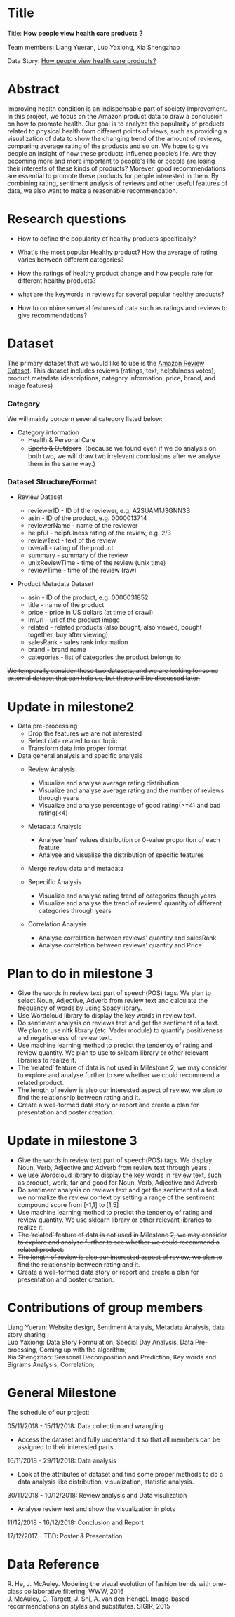 # Title
Title: **How people view health care products？**

Team members: Liang Yueran, Luo Yaxiong, Xia Shengzhao

Data Story: [How people view health care products?](https://ada007project.github.io)

# Abstract

Improving health condition is an indispensable part of society improvement. In this project, we focus on the Amazon product data to draw a conclusion on how to promote health. Our goal is to analyze the popularity of products related to physical health from different points of views, such as providing a visualization of data to show the changing trend of the amount of reviews,  comparing average rating of the products and so on. We hope to give people an insight of how these products influence people’s life. Are they becoming more and more important to people's life or people are losing their interests of these kinds of products? Morever, good recommendations are essential to promote these products for people interested in them. By combining rating, sentiment analysis of reviews and other useful features of data, we also want to make a reasonable recommendation.

# Research questions

* How to define the popularity of healthy products specifically?

* What's the most popular Healthy product? How the average of rating varies between different categories?

* How the ratings of healthy product change and how people rate for different healthy products?

* what are the keywords in reviews for several popular healthy products?

* How to combine serveral features of data such as ratings and reviews to give recommendations?

# Dataset

The primary dataset that we would like to use is the [Amazon Review Dataset](http://jmcauley.ucsd.edu/data/amazon/). This dataset includes reviews (ratings, text, helpfulness votes), product metadata (descriptions, category information, price, brand, and image features)

### Category 

We will mainly concern several category listed below:
* Category information
    * Health & Personal Care
    * ~~Sports & Outdoors~~（because we found even if we do analysis on both two, we will draw two irrelevant conclusions after we analyse them in the same way.)

### Dataset Structure/Format

* Review Dataset
    * reviewerID - ID of the reviewer, e.g. A2SUAM1J3GNN3B
    * asin - ID of the product, e.g. 0000013714
    * reviewerName - name of the reviewer
    * helpful - helpfulness rating of the review, e.g. 2/3
    * reviewText - text of the review
    * overall - rating of the product
    * summary - summary of the review
    * unixReviewTime - time of the review (unix time)
    * reviewTime - time of the review (raw)
    
* Product Metadata Dataset
    * asin - ID of the product, e.g. 0000031852
    * title - name of the product
    * price - price in US dollars (at time of crawl)
    * imUrl - url of the product image
    * related - related products (also bought, also viewed, bought together, buy after viewing)
    * salesRank - sales rank information
    * brand - brand name
    * categories - list of categories the product belongs to

~~We temporally consider these two datasets, and we are looking for some external dataset that can help us, but these will be discussed later.~~

# Update in milestone2
* Data pre-processing
   * Drop the features we are not interested
   * Select data related to our topic
   * Transform data into proper format
* Data general analysis and specific analysis
   * Review Analysis 
      * Visualize and analyse average rating distribution
      * Visualize and analyse average rating and the number of reviews through years
      * Visualize and analyse percentage of good rating(>=4) and bad rating(<4)
   * Metadata Analysis
      * Analyse 'nan' values distribution or 0-value proportion of each feature
      * Analyse and visualise the distribution of specific features
   * Merge review data and metadata
   
   * Sepecific Analysis
      *  Visualize and analyse rating trend of categories though years
      *  Visualize and analyse the trend of reviews' quantity of different categories through years

   * Correlation Analysis
      * Analyse correlation between reviews' quantity and salesRank
      * Analyse correlation between reviews' quantity and Price
      
# Plan to do in milestone 3
* Give the words in review text part of speech(POS) tags. We plan to select Noun, Adjective, Adverb from review text and calculate the frequency of words by using Spacy library.
* Use Wordcloud library to display the key words in review text.
* Do sentiment analysis on reviews text and get the sentiment of a text. We plan to use nltk library (etc. Vader module) to quantify positiveness and negativeness of review text.
* Use machine learning method to predict the tendency of rating and review quantity. We plan to use to sklearn library or other relevant libraries to realize it.
* The ‘related’ feature of data is not used in Milestone 2, we may consider to explore and analyse further to see whether we could recommend a related product.
* The length of review is also our interested aspect of review, we plan to find the relationship between rating and it.
* Create a well-formed data story or report and create a plan for presentation and poster creation.

# Update in milestone 3
* Give the words in review text part of speech(POS) tags. We display Noun, Verb,  Adjective and Adverb from review text through years .
* we use Wordcloud library to display the key words in review text, such as product, work, far and good for Noun, Verb,  Adjective and Adverb 
* Do sentiment analysis on reviews text and get the sentiment of a text. we normalize the review context by setting a range of the sentiment compound score from [-1,1] to [1,5]
* Use machine learning method to predict the tendency of rating and review quantity. We use sklearn library or other relevant libraries to realize it.
* ~~The ‘related’ feature of data is not used in Milestone 2, we may consider to explore and analyse further to see whether we could recommend a related product.~~
* ~~The length of review is also our interested aspect of review, we plan to find the relationship between rating and it.~~
* Create a well-formed data story or report and create a plan for presentation and poster creation.


# Contributions of group members 
Liang Yueran: Website design, Sentiment Analysis, Metadata Analysis, data story sharing ;   
Luo Yaxiong: Data Story Formulation, Special Day Analysis, Data Pre-proessing, Coming up with the algorithm;  
Xia Shengzhao: Seasonal Decomposition and Prediction, Key words and Bigrams Analysis, Correlation;  
    
# General Milestone

The schedule of our project:

05/11/2018 - 15/11/2018: Data collection and wrangling

* Access the dataset and fully understand it so that all members can be assigned to their interested parts.

16/11/2018 - 29/11/2018: Data analysis 

* Look at the attributes of dataset and find some proper methods to do a data analysis like distribution, visualization, statistic analysis.

30/11/2018 - 10/12/2018: Review analysis and Data visulization

* Analyse review text and show the visualization in plots

11/12/2018 - 16/12/2018: Conclusion and Report

17/12/2017 - TBD: Poster & Presentation

# Data Reference
R. He, J. McAuley. Modeling the visual evolution of fashion trends with one-class collaborative filtering. WWW, 2016<br/>
J. McAuley, C. Targett, J. Shi, A. van den Hengel. Image-based recommendations on styles and substitutes. SIGIR, 2015
<!-- # Questions for TAa
Add here some questions you have for us, in general or project-specific. -->
